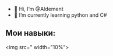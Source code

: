- 👋 Hi, I’m @Aldement
- 🌱 I’m currently learning python and C#
  
## Мои навыки:
<img src=" width="10%">

<!---
Aldement/Aldement is a ✨ special ✨ repository because its `README.md` (this file) appears on your GitHub profile.
You can click the Preview link to take a look at your changes.
--->
